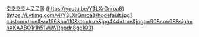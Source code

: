 호호호호ㅗ로로롤
(https://youtu.be/Y3LXrGnroa8)
(https://i.ytimg.com/vi/Y3LXrGnroa8/hqdefault.jpg?custom=true&w=196&h=110&stc=true&jpg444=true&jpgq=90&sp=68&sigh=hXKAABO1r1h51WjWRppdn8gc1Q0)
#
#####
####
